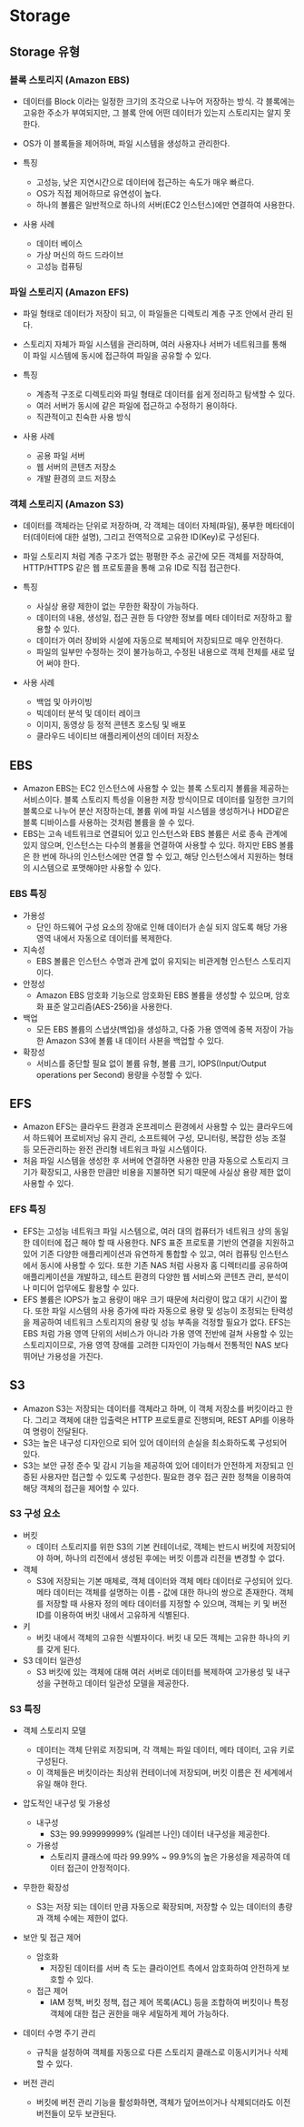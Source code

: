 # Storage

## Storage 유형
### 블록 스토리지 (Amazon EBS)
- 데이터를 Block 이라는 일정한 크기의 조각으로 나누어 저장하는 방식. 각 블록에는 고유한 주소가 부여되지만, 그 블록 안에 어떤 데이터가 있는지 스토리지는 알지 못한다.
- OS가 이 블록들을 제어하며, 파일 시스템을 생성하고 관리한다.

- 특징
    - 고성능, 낮은 지연시간으로 데이터에 접근하는 속도가 매우 빠르다.
    - OS가 직접 제어하므로 유연성이 높다.
    - 하나의 볼륨은 일반적으로 하나의 서버(EC2 인스턴스)에만 연결하여 사용한다.

- 사용 사례
    - 데이터 베이스
    - 가상 머신의 하드 드라이브
    - 고성능 컴퓨팅


### 파일 스토리지 (Amazon EFS)
- 파일 형태로 데이터가 저장이 되고, 이 파일들은 디렉토리 계층 구조 안에서 관리 된다.
- 스토리지 자체가 파일 시스템을 관리하며, 여러 사용자나 서버가 네트워크를 통해 이 파일 시스템에 동시에 접근하여 파일을 공유할 수 있다.

- 특징
    - 계층적 구조로 디렉토리와 파일 형태로 데이터를 쉽게 정리하고 탐색할 수 있다.
    - 여러 서버가 동시에 같은 파일에 접근하고 수정하기 용이하다.
    - 직관적이고 친숙한 사용 방식

- 사용 사례
    - 공용 파일 서버
    - 웹 서버의 콘텐츠 저장소
    - 개발 환경의 코드 저장소

### 객체 스토리지 (Amazon S3)
- 데이터를 객체라는 단위로 저장하며, 각 객체는 데이터 자체(파일), 풍부한 메타데이터(데이터에 대한 설명), 그리고 전역적으로 고유한 ID(Key)로 구성된다.
- 파일 스토리지 처럼 계층 구조가 없는 평평한 주소 공간에 모든 객체를 저장하여, HTTP/HTTPS 같은 웹 프로토콜을 통해 고유 ID로 직접 접근한다.

- 특징
    - 사실상 용량 제한이 없는 무한한 확장이 가능하다.
    - 데이터의 내용, 생성일, 접근 권한 등 다양한 정보를 메타 데이터로 저장하고 활용할 수 있다.
    - 데이터가 여러 장비와 시설에 자동으로 복제되어 저장되므로 매우 안전하다.
    - 파일의 일부만 수정하는 것이 불가능하고, 수정된 내용으로 객체 전체를 새로 덮어 써야 한다.

- 사용 사례
    - 백업 및 아카이빙
    - 빅데이터 분석 및 데이터 레이크
    - 이미지, 동영상 등 정적 콘텐츠 호스팅 및 배포
    - 클라우드 네이티브 애플리케이션의 데이터 저장소


## EBS
- Amazon EBS는 EC2 인스턴스에 사용할 수 있는 블록 스토리지 볼륨을 제공하는 서비스이다. 블록 스토리지 특성을 이용한 저장 방식이므로 데이터를 일정한 크기의 블록으로 나누어 분산 저장하는데, 볼륨 위에 파일 시스템을 생성하거나 HDD같은 블록 디바이스를 사용하는 것처럼 볼륨을 쓸 수 있다.
- EBS는 고속 네트워크로 연결되어 있고 인스턴스와 EBS 볼륨은 서로 종속 관계에 있지 않으며, 인스턴스는 다수의 볼륨을 연결하여 사용할 수 있다. 하지만 EBS 볼륨은 한 번에 하나의 인스턴스에만 연결 할 수 있고, 해당 인스턴스에서 지원하는 형태의 시스템으로 포맷해야만 사용할 수 있다.

### EBS 특징 
- 가용성
    - 단인 하드웨어 구성 요소의 장애로 인해 데이터가 손실 되지 않도록 해당 가용 영역 내에서 자동으로 데이터를 복제한다.
- 지속성
    - EBS 볼륨은 인스턴스 수명과 관계 없이 유지되는 비관게형 인스턴스 스토리지 이다.
- 안정성
    - Amazon EBS 암호화 기능으로 암호화된 EBS 볼륨을 생성할 수 있으며, 암호화 표준 알고리즘(AES-256)을 사용한다.
- 백업
    - 모든 EBS 볼륨의 스냅샷(백업)을 생성하고, 다중 가용 영역에 중복 저장이 가능한 Amazon S3에 볼륨 내 데이터 사뵨을 백업할 수 있다.
- 확장성
    - 서비스를 중단할 필요 없이 볼륨 유형, 볼륨 크기, IOPS(Input/Output operations per Second) 용량을 수정할 수 있다.

## EFS
- Amazon EFS는 클라우드 환경과 온프레미스 환경에서 사용할 수 있는 클라우드에서 하드웨어 프로비저닝 유지 관리, 소프트웨어 구성, 모니터링, 복잡한 성능 조절 등 모든관리하는 완전 관리형 네트워크 파일 시스템이다. 
- 처음 파일 시스템을 생성한 후 서버에 연결하면 사용한 만큼 자동으로 스토리지 크기가 확장되고, 사용한 만큼만 비용을 지불하면 되기 때문에 사실상 용량 제한 없이 사용할 수 있다.

### EFS 특징
- EFS는 고성능 네트워크 파일 시스템으로, 여러 대의 컴퓨터가 네트워크 상의 동일한 데이터에 접근 해야 할 때 사용한다. NFS 표준 프로토콜 기반의 연결을 지원하고 있어 기존 다양한 애플리케이션과 유연하게 통합할 수 있고, 여러 컴퓨팅 인스턴스에서 동시에 사용할 수 있다. 또한 기존 NAS 처럼 사용자 홈 디렉터리를 공유하여 애플리케이션을 개발하고, 테스트 환경의 다양한 웹 서비스와 콘텐츠 관리, 분석이나 미디어 업무에도 활용할 수 있다.
- EFS 볼륨은 IOPS가 높고 용량이 매우 크기 때문에 처리량이 많고 대기 시간이 짧다. 또한 파일 시스템의 사용 증가에 따라 자동으로 용량 및 성능이 조정되는 탄력성을 제공하여 네트워크 스토리지의 용량 및 성능 부족을 걱정할 필요가 없다. EFS는 EBS 처럼 가용 영역 단위의 서비스가 아니라 가용 영역 전반에 걸쳐 사용할 수 있는 스토리지이므로, 가용 영역 장애를 고려한 디자인이 가능해서 전통적인 NAS 보다 뛰어난 가용성을 가진다.

## S3
- Amazon S3는 저장되는 데이터를 객체라고 하며, 이 객체 저장소를 버킷이라고 한다. 그리고 객체에 대한 입출력은 HTTP 프로토콜로 진행되며, REST API를 이용하여 명령이 전달된다.
- S3는 높은 내구성 디자인으로 되어 있어 데이터의 손실을 최소화하도록 구성되어 있다.
- S3는 보안 규정 준수 및 감시 기능을 제공하여 있어 데이터가 안전하게 저장되고 인증된 사용자만 접근할 수 있도록 구성한다. 필요한 경우 접근 권한 정책을 이용하여 해당 객체의 접근을 제어할 수 있다.

### S3 구성 요소
- 버킷
    - 데이터 스토리지를 위한 S3의 기본 컨테이너로, 객체는 반드시 버킷에 저장되어야 하며, 하나의 리전에서 생성된 후에는 버킷 이름과 리전을 변경할 수 없다.
- 객체
    - S3에 저장되는 기본 매체로, 객체 데이터와 객체 메타 데이터로 구성되어 있다. 메타 데이터는 객체를 설명하는 이름 - 값에 대한 하나의 쌍으로 존재한다. 객체를 저장할 때 사용자 정의 메타 데이터를 지정할 수 있으며, 객체는 키 및 버전 ID를 이용하여 버킷 내에서 고유하게 식별된다.
- 키
    - 버킷 내에서 객체의 고유한 식별자이다. 버킷 내 모든 객체는 고유한 하나의 키를 갖게 된다.
- S3 데이터 일관성
    - S3 버킷에 있는 객체에 대해 여러 서버로 데이터를 복제하여 고가용성 및 내구성을 구현하고 데이터 일관성 모델을 제공한다.

### S3 특징
- 객체 스토리지 모델
    - 데이터는 객체 단위로 저장되며, 각 객체는 파일 데이터, 메타 데이터, 고유 키로 구성된다.
    - 이 객체들은 버킷이라는 최상위 컨테이너에 저장되며, 버킷 이름은 전 세계에서 유일 해야 한다.

- 압도적인 내구성 및 가용성
    - 내구성
        - S3는 99.999999999% (일레븐 나인) 데이터 내구성을 제공한다.
    - 가용성
        - 스토리지 클래스에 따라 99.99% ~ 99.9%의 높은 가용성을 제공하여 데이터 접근이 안정적이다.

- 무한한 확장성
    - S3는 저장 되는 데이터 만큼 자동으로 확장되며, 저장할 수 있는 데이터의 총량과 객체 수에는 제한이 없다.

- 보안 및 접근 제어
    - 암호화
        - 저장된 데이터를 서버 측 도는 클라이언트 측에서 암호화하여 안전하게 보호할 수 있다.
    - 접근 제어
        - IAM 정책, 버킷 정책, 접근 제어 목록(ACL) 등을 조합하여 버킷이나 특정 객체에 대한 접근 권한을 매우 세밀하게 제어 가능하다.

- 데이터 수명 주기 관리
    - 규칙을 설정하여 객체를 자동으로 다른 스토리지 클래스로 이동시키거나 삭제할 수 있다.

- 버전 관리
    - 버킷에 버전 관리 기능을 활성화하면, 객체가 덮어쓰이거나 삭제되더라도 이전 버전들이 모두 보관된다. 
